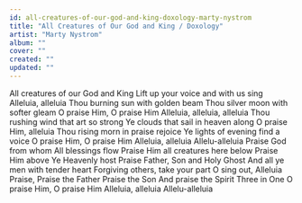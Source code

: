 ```yaml
---
id: all-creatures-of-our-god-and-king-doxology-marty-nystrom
title: "All Creatures of Our God and King / Doxology"
artist: "Marty Nystrom"
album: ""
cover: ""
created: ""
updated: ""
---
```


All creatures of our God and King
Lift up your voice and with us sing
Alleluia, alleluia
Thou burning sun with golden beam
Thou silver moon with softer gleam
O praise Him, O praise Him
Alleluia, alleluia, alleluia
Thou rushing wind that art so strong
Ye clouds that sail in heaven along
O praise Him, alleluia
Thou rising morn in praise rejoice
Ye lights of evening find a voice
O praise Him, O praise Him
Alleluia, alleluia
Allelu-alleluia
Praise God from whom
All blessings flow
Praise Him all creatures here below
Praise Him abovе Ye Heavenly host
Praisе Father, Son and Holy Ghost
And all ye men with tender heart
Forgiving others, take your part
O sing out, Alleluia
Praise, Praise the Father
Praise the Son
And praise the Spirit
Three in One
O praise Him, O praise Him
Alleluia, alleluia
Allelu-alleluia